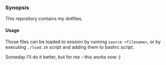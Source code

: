 ### Synopsis

This repository contains my dotfiles.

#### Usage

Those files can be loaded to session by running `source <filename>`,
or by executing `./load.sh` script and adding them to bashrc script.

Someday I'll do it better, but for me - this works now :)
